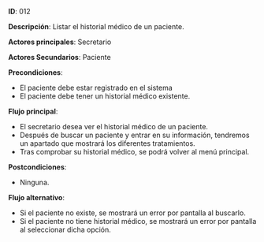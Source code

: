 **ID**: 012

**Descripción**: Listar el historial médico de un paciente.

**Actores principales**: Secretario	

**Actores Secundarios**: Paciente

**Precondiciones**:

- El paciente debe estar registrado en el sistema
- El paciente debe tener un historial médico existente.

**Flujo principal**:

- El secretario desea ver el historial médico de un paciente.
- Después de buscar un paciente y entrar en su información, tendremos un apartado que mostrará los diferentes tratamientos.
- Tras comprobar su historial médico, se podrá volver al menú principal.

**Postcondiciones**:

- Ninguna.

**Flujo alternativo**:

- Si el paciente no existe, se mostrará un error por pantalla al buscarlo.
- Si el paciente no tiene historial médico, se mostrará un error por pantalla al seleccionar dicha opción.





